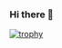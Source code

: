 ### Hi there 👋
[![trophy](https://github-profile-trophy.vercel.app/?ClementGld=ryo-ma)](https://github.com/ryo-ma/github-profile-trophy)
<!--
**ClementGld/ClementGld** is a ✨ _special_ ✨ repository because its `README.md` (this file) appears on your GitHub profile.

Here are some ideas to get you started:

- 🔭 I’m currently working on ...
- 🌱 I’m currently learning ...
- 👯 I’m looking to collaborate on ...
- 🤔 I’m looking for help with ...
- 💬 Ask me about ...
- 📫 How to reach me: ...
- 😄 Pronouns: ...
- ⚡ Fun fact: ...
-->
